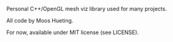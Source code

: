 Personal C++/OpenGL mesh viz library used for many projects.

All code by Moos Hueting.

For now, available under MIT license (see LICENSE).
